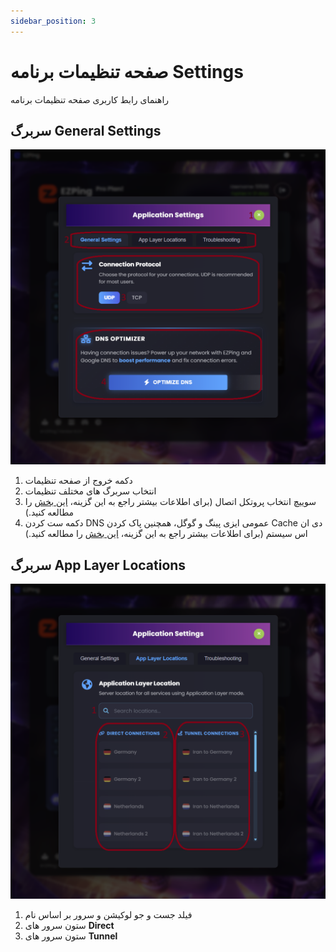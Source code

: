 ```yaml
---
sidebar_position: 3
---
```


# صفحه تنظیمات برنامه Settings

راهنمای رابط کاربری صفحه تنظیمات برنامه

## سربرگ General Settings

![winver-run](./img/settings-tab-general.png)

1. دکمه خروج از صفحه تنظیمات
2. انتخاب سربرگ های مختلف تنظیمات
3. سوییچ انتخاب پروتکل اتصال (برای اطلاعات بیشتر راجع به این گزینه، [این بخش](https://docs.ezping.ir/settings-guide#:~:text=%D8%A8%D8%AE%D8%B4%20Connection%20Protocol) را مطالعه کنید.)
4. دکمه ست کردن DNS عمومی ایزی پینگ و گوگل، همچنین پاک کردن Cache دی ان اس سیستم (برای اطلاعات بیشتر راجع به این گزینه، [این بخش](https://docs.ezping.ir/settings-guide#:~:text=%D8%A8%D8%AE%D8%B4%20Connection%20Troubleshooter) را مطالعه کنید.)




## سربرگ App Layer Locations

![winver-run](./img/settings-tab-applayerlocations.png)

1. فیلد جست و جو لوکیشن و سرور بر اساس نام
2. ستون سرور های **Direct**
3. ستون سرور های **Tunnel**
